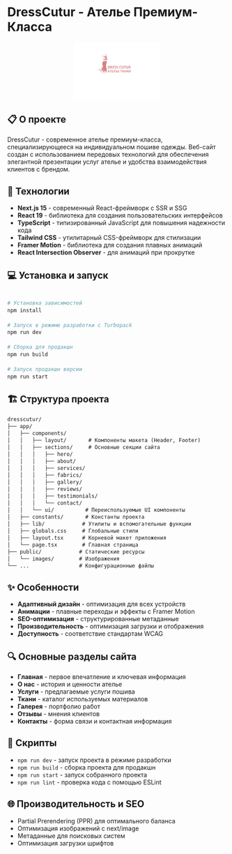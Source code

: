 # DressCutur - Ателье Премиум-Класса

<p align="center">
  <img src="logo.svg" alt="DressCutur Logo" width="200"/>
</p>

## 📋 О проекте

DressCutur - современное ателье премиум-класса, специализирующееся на индивидуальном пошиве одежды. Веб-сайт создан с использованием передовых технологий для обеспечения элегантной презентации услуг ателье и удобства взаимодействия клиентов с брендом.

## 🚀 Технологии

- **Next.js 15** - современный React-фреймворк с SSR и SSG
- **React 19** - библиотека для создания пользовательских интерфейсов
- **TypeScript** - типизированный JavaScript для повышения надежности кода
- **Tailwind CSS** - утилитарный CSS-фреймворк для стилизации
- **Framer Motion** - библиотека для создания плавных анимаций
- **React Intersection Observer** - для анимаций при прокрутке

## 💻 Установка и запуск

```bash

# Установка зависимостей
npm install

# Запуск в режиме разработки с Turbopack
npm run dev

# Сборка для продакшн
npm run build

# Запуск продакшн версии
npm run start
```

## 🏗️ Структура проекта

```
dresscutur/
├── app/
│   ├── components/
│   │   ├── layout/       # Компоненты макета (Header, Footer)
│   │   ├── sections/     # Основные секции сайта
│   │   │   ├── hero/
│   │   │   ├── about/
│   │   │   ├── services/
│   │   │   ├── fabrics/
│   │   │   ├── gallery/
│   │   │   ├── reviews/
│   │   │   ├── testimonials/
│   │   │   └── contact/
│   │   └── ui/          # Переиспользуемые UI компоненты
│   ├── constants/       # Константы проекта
│   ├── lib/            # Утилиты и вспомогательные функции
│   ├── globals.css     # Глобальные стили
│   ├── layout.tsx      # Корневой макет приложения
│   └── page.tsx        # Главная страница
├── public/            # Статические ресурсы
│   └── images/        # Изображения
└── ...                # Конфигурационные файлы
```

## ✨ Особенности

- **Адаптивный дизайн** - оптимизация для всех устройств
- **Анимации** - плавные переходы и эффекты с Framer Motion
- **SEO-оптимизация** - структурированные метаданные
- **Производительность** - оптимизация загрузки и отображения
- **Доступность** - соответствие стандартам WCAG

## 🔍 Основные разделы сайта

- **Главная** - первое впечатление и ключевая информация
- **О нас** - история и ценности ателье
- **Услуги** - предлагаемые услуги пошива
- **Ткани** - каталог используемых материалов
- **Галерея** - портфолио работ
- **Отзывы** - мнения клиентов
- **Контакты** - форма связи и контактная информация

## 🔧 Скрипты

- `npm run dev` - запуск проекта в режиме разработки
- `npm run build` - сборка проекта для продакшн
- `npm run start` - запуск собранного проекта
- `npm run lint` - проверка кода с помощью ESLint

## 🌐 Производительность и SEO

- Partial Prerendering (PPR) для оптимального баланса
- Оптимизация изображений с next/image
- Метаданные для поисковых систем
- Оптимизация загрузки шрифтов

